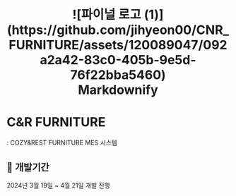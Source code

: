 <h1 align="center">
  <br>
   ![파이널 로고 (1)](https://github.com/jihyeon00/CNR_FURNITURE/assets/120089047/092a2a42-83c0-405b-9e5d-76f22bba5460)
  <br>
  Markdownify
  <br>
</h1>

# C&R FURNITURE
: COZY&REST FURNITURE MES 시스템

## :calendar: 개발기간

2024년 3월 19일 ~ 4월 21일 개발 진행
